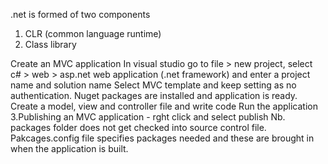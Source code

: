 .net is formed of two components
1. CLR (common language runtime)
2. Class library

Create an MVC application
In visual studio go to file > new project, select c# > web > asp.net web application (.net framework) and enter a project name and solution name
Select MVC template and keep setting as no authentication. Nuget packages are installed and application is ready.
Create a model, view and controller file and write code
Run the application 3.Publishing an MVC application - rght click and select publish
Nb. packages folder does not get checked into source control file. Pakcages.config file specifies packages needed and these are brought in when the application is built.
